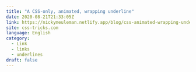 ```yaml
---
title: "A CSS-only, animated, wrapping underline"
date: 2020-08-21T21:33:05Z
link: https://nickymeuleman.netlify.app/blog/css-animated-wrapping-underline?utm_medium=RSS&utm_source=news.12bit.vn
site: css-tricks.com
language: English
category:
  - Link
  - links
  - underlines
draft: false
---
```

